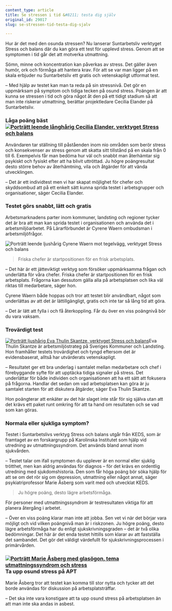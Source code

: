 ```yaml
---
content_type: article
title: Se stressen i tid &#8211; testa dig själv
original_id: 29017
slug: se-stressen-tid-testa-dig-sjalv

---
```


Hur är det med den osunda stressen? Nu lanserar Suntarbetsliv verktyget Stress och balans där du kan göra ett test för upplevd stress. Genom att se symptomen i tid går det att motverka utmattning.

Sömn, minne och koncentration kan påverkas av stress. Det gäller även humör, ork och förmåga att hantera krav. För att se var man ligger på en skala erbjuder nu Suntarbetsliv ett gratis och vetenskapligt utformat test.

– Med hjälp av testet kan man ta reda på sin stressnivå. Det gör en uppmärksam på symptom och tidiga tecken på osund stress. Poängen är att kunna se stressen i tid och göra något åt den på ett tidigt stadium så att man inte riskerar utmattning, berättar projektledare Cecilia Elander på Suntarbetsliv.

### Låga poäng bäst[![Porträtt leende långhårig Cecilia Elander, verktyget Stress och balans](https://www.suntarbetsliv.se/wp-content/uploads/2017/12/200x220-cecilia-elander-foto-Kristofer-Samuelsson-Photography.jpg)](https://www.suntarbetsliv.se/wp-content/uploads/2017/12/200x220-cecilia-elander-foto-Kristofer-Samuelsson-Photography.jpg)

Användaren tar ställning till påståenden inom nio områden som berör stress och konsekvenser av stress genom att skatta sitt tillstånd på en skala från 0 till 6. Exempelvis får man bedöma hur väl och snabbt man återhämtar sig psykiskt och fysiskt efter att ha blivit uttröttad. Ju högre poängresultat desto större behov av återhämtning, vila och åtgärder för att vända utvecklingen.

– Det är ett individtest men vi har skapat möjlighet för chefer och skyddsombud att på ett enkelt sätt kunna sprida testet i arbetsgrupper och organisationer, säger Cecilia Elander.

### Testet görs snabbt, lätt och gratis

Arbetsmarknadens parter inom kommuner, landsting och regioner tycker det är bra att man kan sprida testet i organisationen och använda det i arbetsmiljöarbetet. På Lärarförbundet är Cyrene Waern ombudsman i arbetsmiljöfrågor.

![Porträtt leende ljushårig Cyrene Waern mot tegelvägg, verktyget Stress och balans](https://www.suntarbetsliv.se/wp-content/uploads/2017/12/200x220-cyrene-waern.jpg)

> Friska chefer är startpositionen för en frisk arbetsplats.

[](https://www.suntarbetsliv.se/wp-content/uploads/2017/12/200x220-cyrene-waern.jpg)– Det här är ett jätteviktigt verktyg som försöker uppmärksamma frågan och underlätta för våra chefer. Friska chefer är startpositionen för en frisk arbetsplats. Frågorna kan dessutom gälla alla på arbetsplatsen och lika väl riktas till medarbetare, säger hon.

Cyrene Waern både hoppas och tror att testet blir användbart, något som underlättas av att det är lättillgängligt, gratis och inte tar så lång tid att göra.

– Det är lätt att fylla i och få återkoppling. Får du över en viss poängnivå bör du vara vaksam.

### Trovärdigt test

[![Porträtt ljushårig Eva Thulin Skantze, verktyget Stress och balans](https://www.suntarbetsliv.se/wp-content/uploads/2017/12/200x220-eva-thulin-skantze-foto-asa-hammar-1.jpg)](https://www.suntarbetsliv.se/wp-content/uploads/2017/12/200x220-eva-thulin-skantze-foto-asa-hammar-1.jpg)Eva Thulin Skantze är arbetsmiljöstrateg på Sveriges Kommuner och Landsting. Hon framhåller testets trovärdighet och tyngd eftersom det är evidensbaserat, alltså har utvärderats vetenskapligt.

– Resultatet ger ett bra underlag i samtalet mellan medarbetare och chef i förebyggande syfte för att upptäcka tidiga signaler på stress. Det underlättar för både individen och organisationen att ha ett sätt att fokusera på frågorna. Handlar det sedan om vad arbetsplatsen kan göra är ju samtalet starten för att diskutera åtgärder, säger Eva Thulin Skantze.

Hon poängterar att enkäter av det här slaget inte står för sig själva utan att det krävs ett paket runt omkring för att ta hand om resultaten och se vad som kan göras.

### Normala eller sjukliga symptom?

Testet i Suntarbetslivs verktyg Stress och balans utgår från KEDS, som är framtaget av en forskargrupp på Karolinska Institutet som hjälp vid utredning av utmattningssyndrom. Det används bland annat inom sjukvården.

– Testet talar om ifall symptomen du upplever är en normal eller sjuklig trötthet, men kan aldrig användas för diagnos – för det krävs en ordentlig utredning med sjukdomshistoria. Den som får höga poäng bör söka hjälp för att se om det rör sig om depression, utmattning eller något annat, säger psykiatriprofessor Marie Åsberg som varit med och utvecklat KEDS.

> Ju högre poäng, desto lägre arbetsförmåga.

För personer med utmattningssyndrom är testresultaten viktiga för att planera återgång i arbetet.

– Över en viss poäng klarar man inte att jobba. Sen vet vi när det börjar vara möjligt och vid vilken poängnivå man är i riskzonen. Ju högre poäng, desto lägre arbetsförmåga har du enligt sjukskrivningsgraden – det är två olika bedömningar. Det här är det enda testet hittills som klarar av att fastställa det sambandet. Det gör det väldigt värdefullt för sjukskrivningsprocessen i primärvården.

### [![Porträtt Marie Åsberg med glasögon, tema utmattningssyndrom och stress](https://www.suntarbetsliv.se/wp-content/uploads/2017/12/220x200-marie-asberg-foto-jeanette-neij.jpg)](https://www.suntarbetsliv.se/wp-content/uploads/2017/12/220x200-marie-asberg-foto-jeanette-neij.jpg)Ta upp osund stress på APT

Marie Åsberg tror att testet kan komma till stor nytta och tycker att det borde användas för diskussion på arbetsplatsträffar.

– Det ska inte vara konstigare att ta upp osund stress på arbetsplatsen än att man inte ska andas in asbest.

